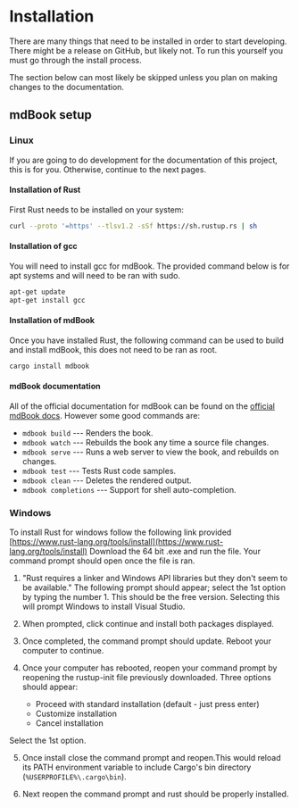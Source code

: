 # Installation

There are many things that need to be installed in order to start developing.
There might be a release on GitHub, but likely not. 
To run this yourself you must go through the install process.

The section below can most likely be skipped unless you plan on making changes to the documentation.

## mdBook setup

### Linux

If you are going to do development for the documentation of this project, this is for you. Otherwise, continue to the next pages.

#### Installation of Rust
First Rust needs to be installed on your system:

```sh
curl --proto '=https' --tlsv1.2 -sSf https://sh.rustup.rs | sh
```

#### Installation of gcc
You will need to install gcc for mdBook. The provided command below is for apt systems and will need to be ran with sudo.

```sh
apt-get update
apt-get install gcc
```

#### Installation of mdBook
Once you have installed Rust, the following command can be used to build and install mdBook, this does not need to be ran as root.

```sh
cargo install mdbook
```

#### mdBook documentation

All of the official documentation for mdBook can be found on the [official mdBook docs](https://rust-lang.github.io/mdBook/).
However some good commands are:

- `mdbook build` --- Renders the book.
- `mdbook watch` --- Rebuilds the book any time a source file changes.
- `mdbook serve` --- Runs a web server to view the book, and rebuilds on changes.
- `mdbook test` --- Tests Rust code samples.
- `mdbook clean` --- Deletes the rendered output.
- `mdbook completions` --- Support for shell auto-completion.


### Windows

To install Rust for windows follow the following link provided
[https://www.rust-lang.org/tools/install](https://www.rust-lang.org/tools/install)
Download the 64 bit .exe and run the file.
Your command prompt should open once the file is ran.

1. "Rust requires a linker and Windows API libraries but they don't seem to be available."  The following prompt should appear; select the 1st option by typing the number 1. This should be the free version. Selecting this will prompt Windows to install Visual Studio.

2. When prompted, click continue and install both packages displayed.

3. Once completed, the command prompt should update. Reboot your computer to continue.

4. Once your computer has rebooted, reopen your command prompt by reopening the rustup-init file previously downloaded. Three options should appear:
    - Proceed with standard installation (default - just press enter)
    - Customize installation
    - Cancel installation

Select the 1st option.

5. Once install close the command prompt and reopen.This would reload its PATH environment variable to include Cargo's bin directory 
(`%USERPROFILE%\.cargo\bin`).

6. Next reopen the command prompt and rust should be properly installed.


